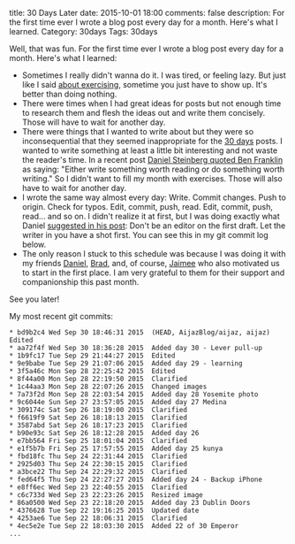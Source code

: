 title: 30 Days Later
date: 2015-10-01 18:00
comments: false
description: For the first time ever I wrote a blog post every day for a month. Here's what I learned.
Category: 30days
Tags: 30days

Well, that was fun. For the first time ever I wrote a blog post every day for a month. Here's what I learned:

<!-- more -->

* Sometimes I really didn't wanna do it. I was tired, or feeling lazy. But just like I said [about exercising][fitness], sometime you just have to show up. It's better than doing nothing.
* There were times when I had great ideas for posts but not enough time to research them and flesh the ideas out and write them concisely. Those will have to wait for another day. 
* There were things that I wanted to write about but they were so inconsequential that they seemed inappropriate for the [30 days][] posts. I wanted to write something at least a little bit interesting and not waste the reader's time. In a recent post [Daniel Steinberg quoted Ben Franklin][dsbf] as saying: "Either write something worth reading or do something worth writing." So I didn't want to fill my month with exercises. Those will also have to wait for another day.
* I wrote the same way almost every day: Write. Commit changes. Push to origin. Check for typos. Edit, commit, push, read. Edit, commit, push, read... and so on. I didn't realize it at first, but I was doing exactly what Daniel [suggested in his post][shh]: Don't be an editor on the first draft. Let the writer in you have a shot first. You can see this in my git commit log below. 
* The only reason I stuck to this schedule was because I was doing it with my friends [Daniel][], [Brad][], and, of course, [Jaimee][] who also motivated us to start in the first place. I am very grateful to them for their support and companionship this past month.

See you later!

My most recent git commits:

    * bd9b2c4 Wed Sep 30 18:46:31 2015  (HEAD, AijazBlog/aijaz, aijaz) Edited 
    * aa72f4f Wed Sep 30 18:36:28 2015  Added day 30 - Lever pull-up
    * 1b9fc17 Tue Sep 29 21:44:27 2015  Edited
    * 9e9babe Tue Sep 29 21:07:06 2015  Added day 29 - learning
    * 3f5a46c Mon Sep 28 22:25:42 2015  Edited
    * 8f44a00 Mon Sep 28 22:19:50 2015  Clarified
    * 1c44aa3 Mon Sep 28 22:07:26 2015  Changed images
    * 7a73f2d Mon Sep 28 22:03:54 2015  Added day 28 Yosemite photo
    * 9c6044e Sun Sep 27 23:57:05 2015  Added day 27 Medina
    * 309174c Sat Sep 26 18:19:00 2015  Clarified
    * f6619f9 Sat Sep 26 18:18:13 2015  Clarified
    * 3587abd Sat Sep 26 18:17:23 2015  Clarified
    * b90e93c Sat Sep 26 18:12:28 2015  Added day 26
    * e7bb564 Fri Sep 25 18:01:04 2015  Clarified
    * e1f5b7b Fri Sep 25 17:57:55 2015  Added day 25 kunya
    * fbd18fc Thu Sep 24 22:31:44 2015  Clarified
    * 2925d03 Thu Sep 24 22:30:15 2015  Clarified
    * a3bce22 Thu Sep 24 22:29:32 2015  Clarified
    * fed64f5 Thu Sep 24 22:27:27 2015  Added day 24 - Backup iPhone
    * e8ff6ec Wed Sep 23 22:40:55 2015  Clarified
    * c6c733d Wed Sep 23 22:23:26 2015  Resized image
    * 86a0500 Wed Sep 23 22:18:20 2015  Added day 23 Dublin Doors
    * 4376628 Tue Sep 22 19:16:25 2015  Updated date
    * 4253ae6 Tue Sep 22 18:06:31 2015  Clarified
    * 4ec5e2e Tue Sep 22 18:03:30 2015  Added 22 of 30 Emperor
    ...

[30 days]: /2015/08/31/30-days/
[fitness]: /2015/09/05/what-i-learned-about-fitness/index.html
[shh]: http://dimsumthinking.com/Blog/2015/09/24-Shhhh.html
[dsbf]: http://dimsumthinking.com/Blog/2015/09/23-Your-Choice.html
[Daniel]: http://dimsumthinking.com/
[Brad]: http://www.bradheintz.com/no1thing/category/30days/
[Jaimee]: http://www.jaimeejaimee.com/talktips/